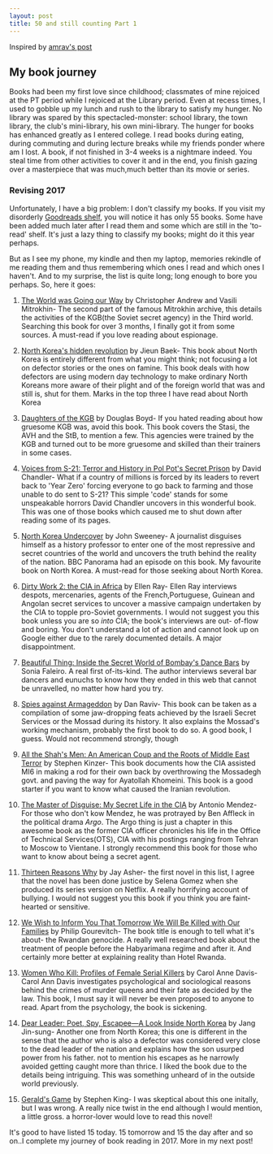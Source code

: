 ```yaml
---
layout: post
title: 50 and still counting Part 1
---
```


Inspired by [amrav's post](http://www.amrav.net/books-2017)

## My book journey

Books had been my first love since childhood; classmates of mine rejoiced at the PT period while 
I rejoiced at the Library period. Even at recess times, I used to gobble up my lunch and rush to 
the library to satisfy my hunger. No library was spared by this spectacled-monster: school 
library, the town library, the club's mini-library, his own mini-library.
The hunger for books has enhanced greatly as I entered college. I read books during eating, 
during commuting and during lecture breaks while my friends ponder where am I lost. A book, if 
not finished in 3-4 weeks is a nightmare indeed. You steal time from other activities to cover 
it and in the end, you finish gazing over a masterpiece that was much,much better than its movie 
or series.

### Revising 2017

Unfortunately, I have a big problem: I don't classify my books. If you visit my disorderly [
Goodreads shelf](https://www.goodreads.com/review/list/43528045-dhruv-apte?shelf=read), you will 
notice it has only 55 books. Some have been added much later after I read them and some which are 
still in the 'to-read' shelf. It's just a lazy thing to classify my books; might do it this year perhaps.

But as I see my phone, my kindle and then my laptop, memories rekindle of me reading them and 
thus remembering which ones I read and which ones I haven't. And to my surprise, the list is 
quite long; long enough to bore you perhaps. So, here it goes:

1) [The World was Going our Way](https://www.goodreads.com/book/show/1213862.The_World_Was_Going_Our_Way?ac=1&from_search=true)
by Christopher Andrew and Vasili Mitrokhin- The second part of the famous Mitrokhin archive, this details the activities of the KGB(the 
Soviet secret agency) in the Third world. Searching this book for over 3 months, I finally got it from some sources. A must-read if you 
love reading about espionage.

2) [North Korea's hidden revolution](https://www.goodreads.com/book/show/29771638-north-korea-s-hidden-revolution?ac=1&from_search=true)
by Jieun Baek- This book about North Korea is entirely different from what you might think; not focusing a lot on defector stories or 
the ones on famine. This book deals with how defectors are using modern day technology to make ordinary North Koreans more aware of 
their plight and of the foreign world that was and still is, shut for them. Marks in the top three I have read about North Korea

3) [Daughters of the KGB](https://www.goodreads.com/book/show/23398556-daughters-of-the-kgb?ac=1&from_search=true) by Douglas Boyd- If 
you hated reading about how gruesome KGB was, avoid this book. This book covers the Stasi, the AVH and the StB, to mention a few. This 
agencies were trained by the KGB and turned out to be more gruesome and skilled than their trainers in some cases.

4) [Voices from S-21: Terror and History in Pol Pot's Secret Prison](https://www.goodreads.com/book/show/185676.Voices_from_S_21) by David Chandler- What if a country of millions is forced by its leaders to revert back to 'Year Zero' forcing 
everyone to go back to farming and those unable to do sent to S-21? This simple 'code' stands for some unspeakable horrors David 
Chandler uncovers in this wonderful book. This was one of those books which caused me to shut down after reading some of its pages. 

5) [North Korea Undercover](https://www.goodreads.com/book/show/25396917-north-korea-undercover?ac=1&from_search=true) by John Sweeney- 
A journalist disguises himself as a history professor to enter one of the most repressive and secret countries of the world and uncovers 
the truth behind the reality of the nation. BBC Panorama had an episode on this book. My favourite book on North Korea. A must-read for 
those seeking about North Korea.

6) [Dirty Work 2: the CIA in Africa](https://www.goodreads.com/book/show/21897511-dirty-work-2) by Ellen Ray- Ellen Ray interviews 
despots, mercenaries, agents of the French,Portuguese, Guinean and Angolan secret services to uncover a massive campaign undertaken by 
the CIA to topple pro-Soviet governments. I would not suggest you this book unless you are so *into* CIA; the book's interviews are out-
of-flow and boring. You don't understand a lot of action and cannot look up on Google either due to the rarely documented details. A 
major disappointment.

7) [Beautiful Thing: Inside the Secret World of Bombay's Dance Bars](https://www.goodreads.com/book/show/9690780-beautiful-thing) by 
Sonia Faleiro. A real first of-its-kind. The author interviews several bar dancers and eunuchs to know how they ended in this web that 
cannot be unravelled, no matter how hard you try.

8) [Spies against Armageddon](https://www.goodreads.com/book/show/15756654-spies-against-armageddon) by Dan Raviv- This book can be 
taken as a compilation of some jaw-dropping feats achieved by the Israeli Secret Services or the Mossad during its history. It also 
explains the Mossad's working mechanism, probably the first book to do so. A good book, I guess. Would not recommend strongly, though

9) [All the Shah's Men: An American Coup and the Roots of Middle East Terror](https://www.goodreads.com/book/show/46347.All_the_Shah_s_Men) by Stephen Kinzer- This book documents how the CIA assisted MI6 in making 
a rod for their own back by overthrowing the Mossadegh govt. and paving the way for Ayatollah Khomeini. This book is a good starter if 
you want to know what caused the Iranian revolution.

10) [The Master of Disguise: My Secret Life in the CIA](https://www.goodreads.com/book/show/342586.The_Master_of_Disguise) by Antonio 
Mendez- For those who don't kow Mendez, he was protrayed by Ben Affleck in the political drama *Argo*. The Argo thing is just a chapter 
in this awesome book as the former CIA officer chronicles his life in the Office of Technical Services(OTS), CIA with his postings 
ranging from Tehran to Moscow to Vientane. I strongly recommend this book for those who want to know about being a secret agent.

11) [Thirteen Reasons Why](https://www.goodreads.com/book/show/29844228-thirteen-reasons-why) by Jay Asher- the first novel in this 
list, I agree that the novel has been done justice by Selena Gomez when she produced its series version on Netflix. A really horrifying 
account of bullying. I would not suggest you this book if you think you are faint-hearted or sensitive.

12) [We Wish to Inform You That Tomorrow We Will Be Killed with Our Families](https://www.goodreads.com/book/show/11472.We_Wish_to_Inform_You_That_Tomorrow_We_Will_Be_Killed_with_Our_Families) by Philip Gourevitch- The book title is enough to tell what it's about- the Rwandan genocide. A really well 
researched book about the treatment of people before the Habyarimana regime and after it. And certainly more better at explaining 
reality than Hotel Rwanda.

13) [Women Who Kill: Profiles of Female Serial Killers](https://www.goodreads.com/book/show/707401.Women_Who_Kill?ac=1&from_search=true) 
by Carol Anne Davis- Carol Ann Davis investigates psychological and sociological reasons behind the crimes of murder queens and their 
fate as decided by the law. This book, I must say it will never be even proposed to anyone to read. Apart from the psychology, the book 
is sickening.

14) [Dear Leader: Poet, Spy, Escapee—A Look Inside North Korea](https://www.goodreads.com/book/show/20736640-dear-leader) by Jang Jin-sung- Another one from North Korea; this one is different in the sense that the author who is also a 
defector was considered very close to the dead leader of the nation and explains how the son usurped power from his father. not to 
mention his escapes as he narrowly avoided getting caught more than thrice. I liked the book due to the details being intriguing. This 
was something unheard of in the outside world previously.

15) [Gerald's Game](https://www.goodreads.com/book/show/32692.Gerald_s_Game?ac=1&from_search=true) by Stephen King- I was skeptical 
about this one initally, but I was wrong. A really nice twist in the end although I would mention, a little gross. a horror-lover would 
love to read this novel!

It's good to have listed 15 today. 15 tomorrow and 15 the day after and so on..I complete my journey of book reading in 2017.
More in my next post!
